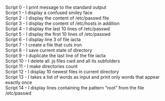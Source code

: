 Script 0 - I print message to the standard output    
Script 1 - I display a confused smiley face      
Script 2 - I display the content of /etc/passwd file    
Script 3 - I display the content of /etc/hosts in addition     
Script 4 - I display the last 10 lines of /etc/passwd    
Script 5 - I display the first 10 lines of /etc/passwd      
Script 6 - I display line 3 of file iacta      
Script 7 - I create a file that cuts iron    
Script 8 - I save current state of directory     
Script 9 - I duplicate the last line of the file iacta     
Script 10 - I delete all .js files cwd and all its subfolders    
Script 11 - I make directories count    
Script 12 - I display 10 newest files in current directory     
Script 13 - I takes a list of words as input and print only words that appear exactly once    
Script 14 - I display lines containing the pattern “root” from the file /etc/passwd     

